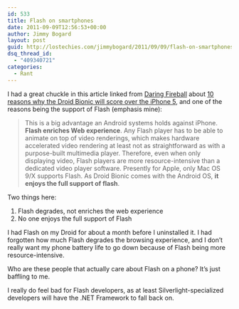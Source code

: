 ```yaml
---
id: 533
title: Flash on smartphones
date: 2011-09-09T12:56:53+00:00
author: Jimmy Bogard
layout: post
guid: http://lostechies.com/jimmybogard/2011/09/09/flash-on-smartphones/
dsq_thread_id:
  - "409340721"
categories:
  - Rant
---
```

I had a great chuckle in this article linked from [Daring Fireball](http://daringfireball.net/) about [10 reasons why the Droid Bionic will score over the iPhone 5](http://img.ibtimes.com/www/articles/20110904/208282_apple-iphone-5-motorola-droid-bionic.htm), and one of the reasons being the support of Flash (emphasis mine):

> This is a big advantage an Android systems holds against iPhone. **Flash enriches Web experience**. Any Flash player has to be able to animate on top of video renderings, which makes hardware accelerated video rendering at least not as straightforward as with a purpose-built multimedia player. Therefore, even when only displaying video, Flash players are more resource-intensive than a dedicated video player software. Presently for Apple, only Mac OS 9/X supports Flash. As Droid Bionic comes with the Android OS, **it enjoys the full support of flash**.

Two things here:

  1. Flash degrades, not enriches the web experience
  2. No one enjoys the full support of Flash

I had Flash on my Droid for about a month before I uninstalled it. I had forgotten how much Flash degrades the browsing experience, and I don’t really want my phone battery life to go down because of Flash being more resource-intensive.

Who are these people that actually care about Flash on a phone? It’s just baffling to me.

I really do feel bad for Flash developers, as at least Silverlight-specialized developers will have the .NET Framework to fall back on.